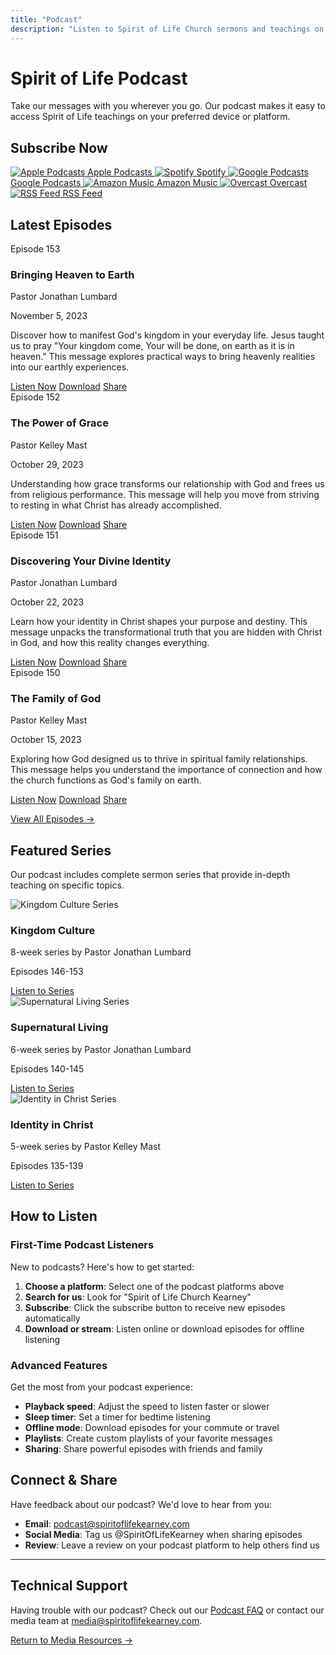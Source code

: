 ```yaml
---
title: "Podcast"
description: "Listen to Spirit of Life Church sermons and teachings on your favorite podcast platform."
---
```


# Spirit of Life Podcast

Take our messages with you wherever you go. Our podcast makes it easy to access Spirit of Life teachings on your preferred device or platform.

## Subscribe Now

<div class="podcast-platforms">
  <a href="#" class="podcast-button apple">
    <img src="/images/icons/apple-podcasts.svg" alt="Apple Podcasts">
    Apple Podcasts
  </a>
  
  <a href="#" class="podcast-button spotify">
    <img src="/images/icons/spotify.svg" alt="Spotify">
    Spotify
  </a>
  
  <a href="#" class="podcast-button google">
    <img src="/images/icons/google-podcasts.svg" alt="Google Podcasts">
    Google Podcasts
  </a>
  
  <a href="#" class="podcast-button amazon">
    <img src="/images/icons/amazon-music.svg" alt="Amazon Music">
    Amazon Music
  </a>
  
  <a href="#" class="podcast-button overcast">
    <img src="/images/icons/overcast.svg" alt="Overcast">
    Overcast
  </a>
  
  <a href="#" class="podcast-button rss">
    <img src="/images/icons/rss.svg" alt="RSS Feed">
    RSS Feed
  </a>
</div>

## Latest Episodes

<div class="podcast-episode">
  <div class="episode-info">
    <span class="episode-number">Episode 153</span>
    <h3>Bringing Heaven to Earth</h3>
    <p class="speaker">Pastor Jonathan Lumbard</p>
    <p class="date">November 5, 2023</p>
    <p class="description">Discover how to manifest God's kingdom in your everyday life. Jesus taught us to pray "Your kingdom come, Your will be done, on earth as it is in heaven." This message explores practical ways to bring heavenly realities into our earthly experiences.</p>
    <div class="episode-actions">
      <a href="#" class="button">Listen Now</a>
      <a href="#" class="button secondary">Download</a>
      <a href="#" class="share-button">Share</a>
    </div>
  </div>
</div>

<div class="podcast-episode">
  <div class="episode-info">
    <span class="episode-number">Episode 152</span>
    <h3>The Power of Grace</h3>
    <p class="speaker">Pastor Kelley Mast</p>
    <p class="date">October 29, 2023</p>
    <p class="description">Understanding how grace transforms our relationship with God and frees us from religious performance. This message will help you move from striving to resting in what Christ has already accomplished.</p>
    <div class="episode-actions">
      <a href="#" class="button">Listen Now</a>
      <a href="#" class="button secondary">Download</a>
      <a href="#" class="share-button">Share</a>
    </div>
  </div>
</div>

<div class="podcast-episode">
  <div class="episode-info">
    <span class="episode-number">Episode 151</span>
    <h3>Discovering Your Divine Identity</h3>
    <p class="speaker">Pastor Jonathan Lumbard</p>
    <p class="date">October 22, 2023</p>
    <p class="description">Learn how your identity in Christ shapes your purpose and destiny. This message unpacks the transformational truth that you are hidden with Christ in God, and how this reality changes everything.</p>
    <div class="episode-actions">
      <a href="#" class="button">Listen Now</a>
      <a href="#" class="button secondary">Download</a>
      <a href="#" class="share-button">Share</a>
    </div>
  </div>
</div>

<div class="podcast-episode">
  <div class="episode-info">
    <span class="episode-number">Episode 150</span>
    <h3>The Family of God</h3>
    <p class="speaker">Pastor Kelley Mast</p>
    <p class="date">October 15, 2023</p>
    <p class="description">Exploring how God designed us to thrive in spiritual family relationships. This message helps you understand the importance of connection and how the church functions as God's family on earth.</p>
    <div class="episode-actions">
      <a href="#" class="button">Listen Now</a>
      <a href="#" class="button secondary">Download</a>
      <a href="#" class="share-button">Share</a>
    </div>
  </div>
</div>

[View All Episodes →](#)

## Featured Series

Our podcast includes complete sermon series that provide in-depth teaching on specific topics.

<div class="podcast-series">
  <img src="/images/series/kingdom-culture.jpg" alt="Kingdom Culture Series">
  <div class="series-info">
    <h3>Kingdom Culture</h3>
    <p>8-week series by Pastor Jonathan Lumbard</p>
    <p>Episodes 146-153</p>
    <a href="#" class="button">Listen to Series</a>
  </div>
</div>

<div class="podcast-series">
  <img src="/images/series/supernatural-living.jpg" alt="Supernatural Living Series">
  <div class="series-info">
    <h3>Supernatural Living</h3>
    <p>6-week series by Pastor Jonathan Lumbard</p>
    <p>Episodes 140-145</p>
    <a href="#" class="button">Listen to Series</a>
  </div>
</div>

<div class="podcast-series">
  <img src="/images/series/identity-in-christ.jpg" alt="Identity in Christ Series">
  <div class="series-info">
    <h3>Identity in Christ</h3>
    <p>5-week series by Pastor Kelley Mast</p>
    <p>Episodes 135-139</p>
    <a href="#" class="button">Listen to Series</a>
  </div>
</div>

## How to Listen

### First-Time Podcast Listeners

New to podcasts? Here's how to get started:

1. **Choose a platform**: Select one of the podcast platforms above
2. **Search for us**: Look for "Spirit of Life Church Kearney"
3. **Subscribe**: Click the subscribe button to receive new episodes automatically
4. **Download or stream**: Listen online or download episodes for offline listening

### Advanced Features

Get the most from your podcast experience:

- **Playback speed**: Adjust the speed to listen faster or slower
- **Sleep timer**: Set a timer for bedtime listening
- **Offline mode**: Download episodes for your commute or travel
- **Playlists**: Create custom playlists of your favorite messages
- **Sharing**: Share powerful episodes with friends and family

## Connect & Share

Have feedback about our podcast? We'd love to hear from you:

- **Email**: [podcast@spiritoflifekearney.com](mailto:podcast@spiritoflifekearney.com)
- **Social Media**: Tag us @SpiritOfLifeKearney when sharing episodes
- **Review**: Leave a review on your podcast platform to help others find us

---

## Technical Support

Having trouble with our podcast? Check out our [Podcast FAQ](#) or contact our media team at [media@spiritoflifekearney.com](mailto:media@spiritoflifekearney.com).

[Return to Media Resources →](/media) 